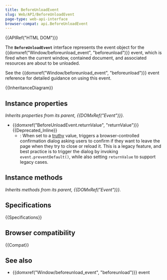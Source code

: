 ```yaml
---
title: BeforeUnloadEvent
slug: Web/API/BeforeUnloadEvent
page-type: web-api-interface
browser-compat: api.BeforeUnloadEvent
---
```


{{APIRef("HTML DOM")}}

The **`BeforeUnloadEvent`** interface represents the event object for the {{domxref("Window/beforeunload_event", "beforeunload")}} event, which is fired when the current window, contained document, and associated resources are about to be unloaded.

See the {{domxref("Window/beforeunload_event", "beforeunload")}} event reference for detailed guidance on using this event.

{{InheritanceDiagram}}

## Instance properties

_Inherits properties from its parent, {{DOMxRef("Event")}}._

- {{domxref("BeforeUnloadEvent.returnValue", "returnValue")}} {{Deprecated_Inline}}
  - : When set to a [truthy](/en-US/docs/Glossary/Truthy) value, triggers a browser-controlled confirmation dialog asking users to confirm if they want to leave the page when they try to close or reload it. This is a legacy feature, and best practice is to trigger the dialog by invoking `event.preventDefault()`, while also setting `returnValue` to support legacy cases.

## Instance methods

_Inherits methods from its parent, {{DOMxRef("Event")}}._

## Specifications

{{Specifications}}

## Browser compatibility

{{Compat}}

## See also

- {{domxref("Window/beforeunload_event", "beforeunload")}} event
